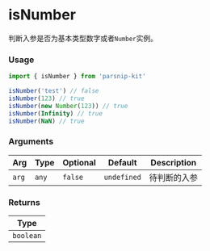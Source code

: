 # isNumber
      
判断入参是否为基本类型数字或者`Number`实例。

### Usage

```ts
import { isNumber } from 'parsnip-kit'

isNumber('test') // false
isNumber(123) // true
isNumber(new Number(123)) // true
isNumber(Infinity) // true
isNumber(NaN) // true
```

      
### Arguments
      
| Arg | Type | Optional | Default | Description |
| --- | --- | --- | --- | --- |
| `arg` | `any` | `false` | `undefined` | 待判断的入参  |
      
### Returns

| Type |
| ---  |
| `boolean`  |